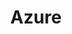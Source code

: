 ---
type: framework
cloudinary_convert: false
published: published
slug: azure
title: Azure
start: January 01, 2000
---